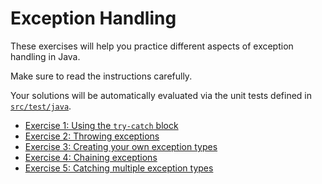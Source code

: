 # Exception Handling

These exercises will help you practice different aspects of exception handling in Java.

Make sure to read the instructions carefully.

Your solutions will be automatically evaluated via the unit tests defined in [`src/test/java`](src/test/java).

 - [Exercise 1: Using the `try-catch` block](/src/main/java/ex1) 
 - [Exercise 2: Throwing exceptions](/src/main/java/ex2) 
 - [Exercise 3: Creating your own exception types](/src/main/java/ex3) 
 - [Exercise 4: Chaining exceptions](/src/main/java/ex4) 
 - [Exercise 5: Catching multiple exception types](/src/main/java/ex5)
 
 
